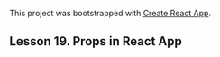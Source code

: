 This project was bootstrapped with [Create React App](https://github.com/facebook/create-react-app).

## Lesson 19. Props in React App
